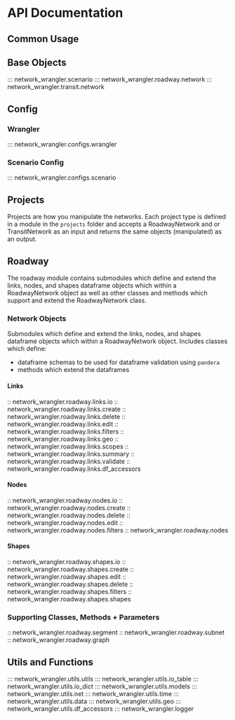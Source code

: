 # API Documentation

## Common Usage

## Base Objects

::: network_wrangler.scenario
::: network_wrangler.roadway.network
::: network_wrangler.transit.network

## Config

### Wrangler

::: network_wrangler.configs.wrangler

### Scenario Config

::: network_wrangler.configs.scenario

## Projects

Projects are how you manipulate the networks. Each project type is defined in a module in the `projects` folder and accepts a RoadwayNetwork and or TransitNetwork as an input and returns the same objects (manipulated) as an output.  

## Roadway

The roadway module contains submodules which define and extend the links, nodes, and shapes dataframe objects which within a RoadwayNetwork object as well as other classes and methods which support and extend the RoadwayNetwork class.

### Network Objects

Submodules which define and extend the links, nodes, and shapes dataframe objects which within a RoadwayNetwork object.  Includes classes which define:

- dataframe schemas to be used for dataframe validation using `pandera`
- methods which extend the dataframes

#### Links

:: network_wrangler.roadway.links.io
:: network_wrangler.roadway.links.create
:: network_wrangler.roadway.links.delete
:: network_wrangler.roadway.links.edit
:: network_wrangler.roadway.links.filters
:: network_wrangler.roadway.links.geo
:: network_wrangler.roadway.links.scopes
:: network_wrangler.roadway.links.summary
:: network_wrangler.roadway.links.validate
:: network_wrangler.roadway.links.df_accessors

#### Nodes

:: network_wrangler.roadway.nodes.io
:: network_wrangler.roadway.nodes.create
:: network_wrangler.roadway.nodes.delete
:: network_wrangler.roadway.nodes.edit
:: network_wrangler.roadway.nodes.filters
:: network_wrangler.roadway.nodes

#### Shapes

:: network_wrangler.roadway.shapes.io
:: network_wrangler.roadway.shapes.create
:: network_wrangler.roadway.shapes.edit
:: network_wrangler.roadway.shapes.delete
:: network_wrangler.roadway.shapes.filters
:: network_wrangler.roadway.shapes.shapes

### Supporting Classes, Methods + Parameters

:: network_wrangler.roadway.segment
:: network_wrangler.roadway.subnet
:: network_wrangler.roadway.graph

## Utils and Functions

::: network_wrangler.utils.utils
::: network_wrangler.utils.io_table
::: network_wrangler.utils.io_dict
::: network_wrangler.utils.models
::: network_wrangler.utils.net
::: network_wrangler.utils.time
::: network_wrangler.utils.data
::: network_wrangler.utils.geo
::: network_wrangler.utils.df_accessors
::: network_wrangler.logger
